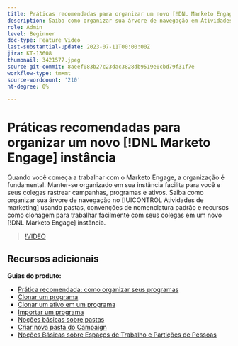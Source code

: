 ```yaml
---
title: Práticas recomendadas para organizar um novo [!DNL Marketo Engage] instância
description: Saiba como organizar sua árvore de navegação em Atividades de marketing usando pastas, convenções de nomenclatura padrão e recursos como clonagem para trabalhar facilmente com seus colegas de trabalho em uma nova instância do Marketo Engage.
role: Admin
level: Beginner
doc-type: Feature Video
last-substantial-update: 2023-07-11T00:00:00Z
jira: KT-13608
thumbnail: 3421577.jpeg
source-git-commit: 8aeef083b27c23dac3828db9519e0cbd79f31f7e
workflow-type: tm+mt
source-wordcount: '210'
ht-degree: 0%

---
```



# Práticas recomendadas para organizar um novo [!DNL Marketo Engage] instância

Quando você começa a trabalhar com o Marketo Engage, a organização é fundamental. Manter-se organizado em sua instância facilita para você e seus colegas rastrear campanhas, programas e ativos. Saiba como organizar sua árvore de navegação no [!UICONTROL Atividades de marketing] usando pastas, convenções de nomenclatura padrão e recursos como clonagem para trabalhar facilmente com seus colegas em um novo [!DNL Marketo Engage] instância. 

>[!VIDEO](https://video.tv.adobe.com/v/3421577/?learn=on)

## Recursos adicionais

**Guias do produto:**

* [Prática recomendada: como organizar seus programas](https://experienceleague.adobe.com/docs/marketo/using/product-docs/core-marketo-concepts/programs/working-with-programs/best-practice-how-to-organize-your-programs.html)
* [Clonar um programa](https://experienceleague.adobe.com/docs/marketo/using/product-docs/core-marketo-concepts/programs/working-with-programs/clone-a-program.html)
* [Clonar um ativo em um programa](https://experienceleague.adobe.com/docs/marketo/using/product-docs/core-marketo-concepts/programs/working-with-programs/clone-an-asset-in-a-program.html)
* [Importar um programa](https://experienceleague.adobe.com/docs/marketo/using/product-docs/core-marketo-concepts/programs/working-with-programs/import-a-program.html)
* [Noções básicas sobre pastas](https://experienceleague.adobe.com/docs/marketo/using/product-docs/core-marketo-concepts/miscellaneous/understanding-folders.html)
* [Criar nova pasta do Campaign](https://experienceleague.adobe.com/docs/marketo/using/product-docs/core-marketo-concepts/miscellaneous/create-new-campaign-folder.html)
* [Noções Básicas sobre Espaços de Trabalho e Partições de Pessoas](https://experienceleague.adobe.com/docs/marketo/using/product-docs/administration/workspaces-and-person-partitions/understanding-workspaces-and-person-partitions.html)
